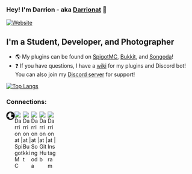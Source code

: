 ### Hey! I'm Darrion - aka [Darrionat][wiki] 👋
[![Website](https://img.shields.io/website?label=Plugins%20Wiki&style=for-the-badge&url=https://wiki.darrionatplugins.com)](https://wiki.darrionatplugins.com)

## I'm a Student, Developer, and Photographer

- 🌎 My plugins can be found on [SpigotMC][spigot], [Bukkit][bukkit], and [Songoda][songoda]!
- ❓ If you have questions, I have a [wiki][wiki] for my plugins and Discord bot! You can also join my [Discord server][discord] for support!


[![Top Langs](https://github-readme-stats.vercel.app/api/top-langs/?username=Darrionat&layout=compact&theme=dark)](https://github.com/anuraghazra/github-readme-stats)

### Connections:

[<img align="left" alt="wiki.darrionatplugins.com" width="22px" src="https://raw.githubusercontent.com/iconic/open-iconic/master/svg/globe.svg" />][wiki]
[<img align="left" alt="Darrionat | SpigotMC" width="22px" src="https://static.spigotmc.org/img/spigot.png" />][spigot]
[<img align="left" alt="Darrionat | Bukkit" width="22px" src="http://i.imgur.com/igYbvzR.png" />][bukkit]
[<img align="left" alt="Darrionat | Songoda" width="22px" src="https://songoda.com/img/favicon/apple-icon-57x57.png" />][songoda]
[<img align="left" alt="Darrionat | GitHub" width="22px" src="https://upload.wikimedia.org/wikipedia/commons/thumb/4/4a/GitHub_Mark.png/615px-GitHub_Mark.png?20201016163101" />][github]
[<img align="left" alt="Darrionat | Instagram" width="22px" src="https://cdn4.iconfinder.com/data/icons/logos-and-brands/512/91_Discord_logo_logos-512.png" />][discord]


[wiki]: https://wiki.darrionatplugins.com
[spigot]: https://www.spigotmc.org/members/darrionat.127312/
[bukkit]: https://dev.bukkit.org/members/darrionat/projects
[songoda]: https://songoda.com/profile/darrionat
[github]: https://github.com/Darrionat
[discord]: https://discord.com/invite/xNKrH5Z
